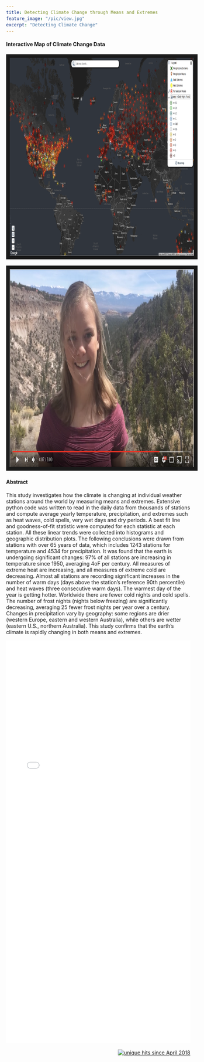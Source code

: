 ```yaml
---
title: Detecting Climate Change through Means and Extremes
feature_image: "/pic/view.jpg"
excerpt: "Detecting Climate Change"
---
```



#### Interactive Map of Climate Change Data
 
<a href="https://maps.esp.tl/maps/_Climate-Change/pages/map.jsp?geoMapId=172198&TENANT_ID=157115"
 target="_blank"><img src="/pic/interactive_map.png" 
alt="Check out my interactive map" width="720" height="540" border="10" /></a>


<a href="https://www.youtube.com/watch?v=mOaMySxYeNE&"
 target="_blank"><img src="/pic/detecting_cc_video.png" 
alt="Watch a video Describing my Project" width="720" height="540" border="10" /></a>

#### Abstract

This study investigates how the climate is changing at individual weather stations around the world by measuring means and extremes. Extensive python code was written to read in the daily data from thousands of stations and compute average yearly temperature, precipitation, and extremes such as heat waves, cold spells, very wet days and dry periods. A best fit line and goodness-of-fit statistic were computed for each statistic at each station. All these linear trends were collected into histograms and geographic distribution plots. The following conclusions were drawn from stations with over 65 years of data, which includes 1243 stations for temperature and 4534 for precipitation. It was found that the earth is undergoing significant changes: 97% of all stations are increasing in temperature since 1950, averaging 4oF per century. All measures of extreme heat are increasing, and all measures of extreme cold are decreasing. Almost all stations are recording significant increases in the number of warm days (days above the station’s reference 90th percentile) and heat waves (three consecutive warm days). The warmest day of the year is getting hotter. Worldwide there are fewer cold nights and cold spells. The number of frost nights (nights below freezing) are significantly decreasing, averaging 25 fewer frost nights per year over a century. Changes in precipitation vary by geography: some regions are drier (western Europe, eastern and western Australia), while others are wetter (eastern U.S., northern Australia). This study confirms that the earth’s climate is rapidly changing in both means and extremes.




<object data="/pdf/PetersenLillian2016nmas.pdf" tyse="application/pdf" width="100%" height="1100">
<iframe src="/pdf/PetersenLillian2016nmas.pdf" width="100%" height="1100" style="border: none;">
This browser does not support PDFs. Please download the PDF to view it: <a href="/pdf/PetersenLillian2016nmas.pdf">Download PDF</a>
</iframe>
</object>

<p align="right">
<a href="http://www.hitwebcounter.com">
<img src="http://hitwebcounter.com/counter/counter.php?page=6931330&style=0006&nbdigits=5&type=ip&initCount=0" title="unique hits since April 2018" border="0" ></a>

<!-- Global site tag (gtag.js) - Google Analytics -->
<script async src="https://www.googletagmanager.com/gtag/js?id=UA-117520873-6"></script>
<script>
  window.dataLayer = window.dataLayer || [];
  function gtag(){dataLayer.push(arguments);}
  gtag('js', new Date());

  gtag('config', 'UA-117520873-6');
</script>

